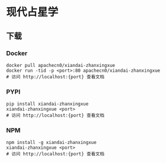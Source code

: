 # 现代占星学

## 下载

### Docker

```
docker pull apachecn0/xiandai-zhanxingxue
docker run -tid -p <port>:80 apachecn0/xiandai-zhanxingxue
# 访问 http://localhost:{port} 查看文档
```

### PYPI

```
pip install xiandai-zhanxingxue
xiandai-zhanxingxue <port>
# 访问 http://localhost:{port} 查看文档
```

### NPM

```
npm install -g xiandai-zhanxingxue
xiandai-zhanxingxue <port>
# 访问 http://localhost:{port} 查看文档
```